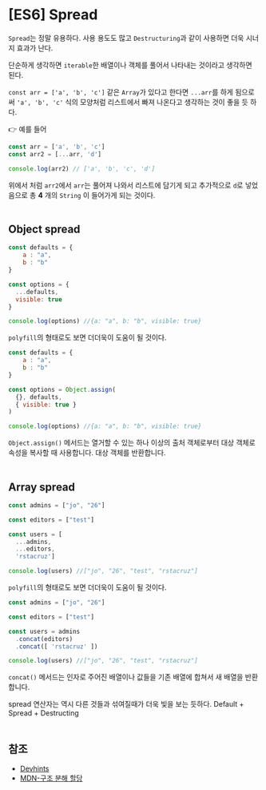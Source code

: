 # [ES6] Spread

`Spread`는 정말 유용하다.
사용 용도도 많고 `Destructuring`과 같이 사용하면 더욱 시너지 효과가 난다.
<br/>

단순하게 생각하면 `iterable`한 배열이나 객체를 풀어서 나타내는 것이라고 생각하면 된다. 
<br/>

`const arr = ['a', 'b', 'c']` 같은 `Array`가 있다고 한다면 `...arr`를 하게 됨으로써 `'a', 'b', 'c'` 식의 모양처럼 리스트에서 빠져 나온다고 생각하는 것이 좋을 듯 하다.
<br/>

:point_right: 예를 들어

```js
const arr = ['a', 'b', 'c']
const arr2 = [...arr, 'd']

console.log(arr2) // ['a', 'b', 'c', 'd']
```

위에서 처럼 `arr2`에서 `arr`는 풀어져 나와서 리스트에 담기게 되고 추가적으로 `d`로 넣었음으로 총 **4** 개의 `String` 이 들어가게 되는 것이다.
<br/>
<br/>

## Object spread

```js
const defaults = {
    a : "a",
    b : "b"
}

const options = {
  ...defaults,
  visible: true
}

console.log(options) //{a: "a", b: "b", visible: true}
```

`polyfill`의 형태로도 보면 더더욱이 도움이 될 것이다.
<br/>

```js
const defaults = {
    a : "a",
    b : "b"
}

const options = Object.assign(
  {}, defaults,
  { visible: true }
)

console.log(options) //{a: "a", b: "b", visible: true}
```

`Object.assign()` 메서드는 열거할 수 있는 하나 이상의 출처 객체로부터 대상 객체로 속성을 복사할 때 사용합니다. 대상 객체를 반환합니다.
<br/>
<br/>

## Array spread

```js
const admins = ["jo", "26"]

const editors = ["test"]

const users = [
  ...admins,
  ...editors,
  'rstacruz']

console.log(users) //["jo", "26", "test", "rstacruz"]
```

`polyfill`의 형태로도 보면 더더욱이 도움이 될 것이다.
<br/>

```js
const admins = ["jo", "26"]

const editors = ["test"]

const users = admins
  .concat(editors)
  .concat([ 'rstacruz' ])

console.log(users) //["jo", "26", "test", "rstacruz"]
```

`concat()` 메서드는 인자로 주어진 배열이나 값들을 기존 배열에 합쳐서 새 배열을 반환합니다.
<br/>

spread 연산자는 역시 다른 것들과 섞여질때가 더욱 빛을 보는 듯하다. 
Default + Spread + Destructing
<br/>
<br/>

## 참조 
- [Devhints](https://devhints.io/es6)
- [MDN-구조 분해 할당](https://developer.mozilla.org/ko/docs/Web/JavaScript/Reference/Operators/Destructuring_assignment)